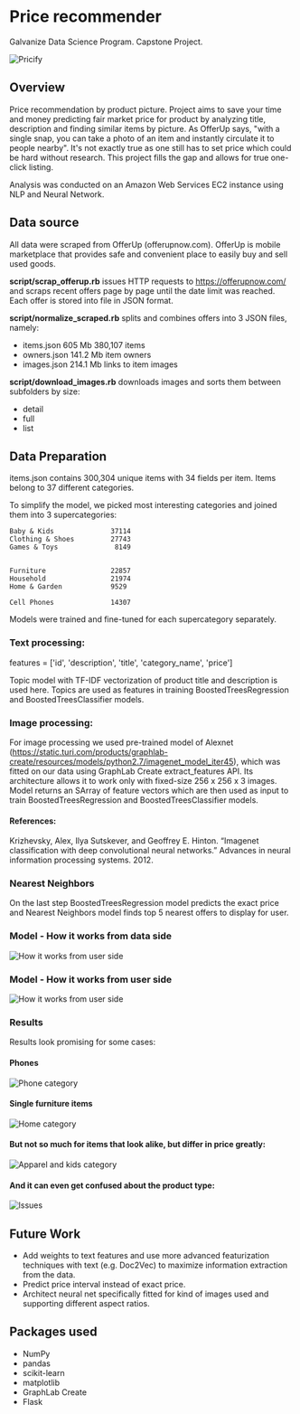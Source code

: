 # Price recommender
Galvanize Data Science Program. Capstone Project.

![Pricify](images/pricify.png)

## Overview
Price recommendation by product picture. Project aims to save your time and money predicting fair market price for product by analyzing title, description and finding similar items by picture. As OfferUp says, "with a single snap, you can take a photo of an item and instantly circulate it to people nearby". It's not exactly true as one still has to set price which could be hard without research. This project fills the gap and allows for true one-click listing.

Analysis was conducted on an Amazon Web Services EC2 instance using NLP and Neural Network.


## Data source
All data were scraped from OfferUp (offerupnow.com). OfferUp is mobile marketplace that provides safe and convenient place to easily buy and sell used goods.

**script/scrap_offerup.rb** issues HTTP requests to https://offerupnow.com/ and scraps recent offers page by page until the date limit was reached. Each offer is stored into file in JSON format.

**script/normalize_scraped.rb** splits and combines offers into 3 JSON files, namely:

* items.json 605 Mb 380,107 items
* owners.json 141.2 Mb item owners
* images.json 214.1 Mb links to item images

**script/download_images.rb** downloads images and sorts them between subfolders by size:
* detail
* full
* list

## Data Preparation

items.json contains 300,304 unique items with 34 fields per item. Items belong to 37 different categories.

To simplify the model, we picked most interesting categories and joined them into 3 supercategories:

```
Baby & Kids              37114
Clothing & Shoes         27743
Games & Toys              8149  


Furniture                22857
Household                21974
Home & Garden            9529

Cell Phones              14307
```

Models were trained and fine-tuned for each supercategory separately.

### Text processing:
features = ['id', 'description', 'title', 'category_name', 'price']

Topic model with TF-IDF vectorization of product title and description is used here. Topics are used as features in training BoostedTreesRegression and BoostedTreesClassifier models.

### Image processing:
For image processing we used pre-trained model of Alexnet (https://static.turi.com/products/graphlab-create/resources/models/python2.7/imagenet_model_iter45), which was fitted on our data using GraphLab Create extract_features API. Its architecture allows it to work only with fixed-size 256 x 256 x 3 images. Model returns an SArray of feature vectors which are then used as input to train BoostedTreesRegression and BoostedTreesClassifier models.

#### References:
Krizhevsky, Alex, Ilya Sutskever, and Geoffrey E. Hinton. “Imagenet classification with deep convolutional neural networks.” Advances in neural information processing systems. 2012.

### Nearest Neighbors

On the last step BoostedTreesRegression model predicts the exact price and Nearest Neighbors model finds top 5 nearest offers to display for user.

### Model - How it works from data side

![How it works from user side](images/data_side.png)

### Model - How it works from user side

![How it works from user side](images/user_side.png)

### Results

Results look promising for some cases:

#### Phones
![Phone category](images/phone.png)

#### Single furniture items
![Home category](images/home.png)

#### But not so much for items that look alike, but differ in price greatly:
![Apparel and kids category](images/kids.png)

#### And it can even get confused about the product type:
![Issues](images/issues_img.png)

## Future Work
* Add weights to text features and use more advanced featurization techniques with text (e.g. Doc2Vec) to maximize information extraction from the data.
* Predict price interval instead of exact price.
* Architect neural net specifically fitted for kind of images used and supporting different aspect ratios.

## Packages used
* NumPy
* pandas
* scikit-learn
* matplotlib
* GraphLab Create
* Flask
